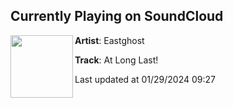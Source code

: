 ## Currently Playing on SoundCloud

[<img align="left" width="100" src="https://i1.sndcdn.com/artworks-JTymBIZX4dhnWRWC-JuOlyw-t500x500.jpg">](https://soundcloud.com/eastghost/at-long-last)

**Artist**: Eastghost 

**Track**: At Long Last!

Last updated at 01/29/2024 09:27
